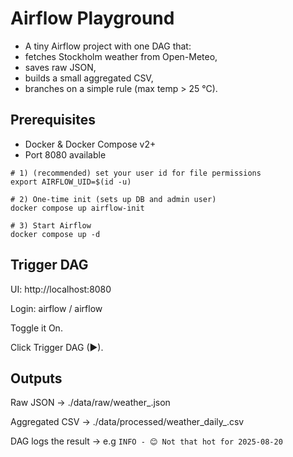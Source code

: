 # Airflow Playground
- A tiny Airflow project with one DAG that:
- fetches Stockholm weather from Open-Meteo,
- saves raw JSON,
- builds a small aggregated CSV,
- branches on a simple rule (max temp > 25 °C).

## Prerequisites
- Docker & Docker Compose v2+
- Port 8080 available

```shell
# 1) (recommended) set your user id for file permissions
export AIRFLOW_UID=$(id -u)

# 2) One-time init (sets up DB and admin user)
docker compose up airflow-init

# 3) Start Airflow
docker compose up -d
```

## Trigger DAG

UI: http://localhost:8080

Login: airflow / airflow

Toggle it On.

Click Trigger DAG (▶).

## Outputs

Raw JSON → ./data/raw/weather_<YYYY-MM-DD>.json

Aggregated CSV → ./data/processed/weather_daily_<YYYY-MM-DD>.csv

DAG logs the result → e.g `INFO - 😊 Not that hot for 2025-08-20`
